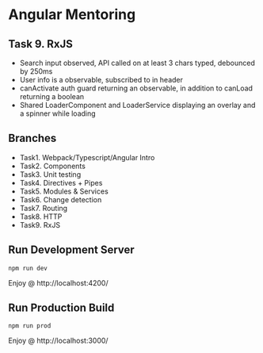 # Angular Mentoring

## Task 9. RxJS
 - Search input observed, API called on at least 3 chars typed, debounced by 250ms
 - User info is a observable, subscribed to in header
 - canActivate auth guard returning an observable, in addition to canLoad returning a boolean
 - Shared LoaderComponent and LoaderService displaying an overlay and a spinner while loading

## Branches
 - Task1. Webpack/Typescript/Angular Intro
 - Task2. Components
 - Task3. Unit testing
 - Task4. Directives + Pipes
 - Task5. Modules & Services
 - Task6. Change detection
 - Task7. Routing
 - Task8. HTTP
 - Task9. RxJS

## Run Development Server
```
npm run dev
```
Enjoy @ http://localhost:4200/

## Run Production Build
```
npm run prod
```
Enjoy @ http://localhost:3000/
